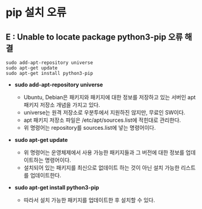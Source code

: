 # pip 설치 오류

## E : Unable to locate package python3-pip 오류 해결

```
sudo add-apt-repository universe
sudo apt-get update
sudo apt-get install python3-pip
```

- **sudo add-apt-repository universe**
  - Ubuntu, Debian은 패키지와 패키지에 대한 정보를 저장하고 있는 서버인 apt 패키지 저장소 개념을 가지고 있다. 
  - universe는 원격 저장소로 우분투에서 지원하진 않지만, 무료인 SW이다. 
  - apt 패키지 저장소 파일은 /etc/apt/sources.list에 적힌대로 관리한다. 
  - 위 명령어는 repository를 sources.list에 넣는 명령어이다. 

- **sudo apt-get update**
  - 위 명령어는 운영체제에서 사용 가능한 패키지들과 그 버전에 대한 정보를 업데이트하는 명령어이다.
  - 설치되어 있는 패키지를 최신으로 없데이트 하는 것이 아닌 설치 가능한 리스트를 업데이트한다. 

- **sudo apt-get install python3-pip**
  - 따라서 설치 가능한 패키지를 업데이트한 후 설치할 수 있다. 